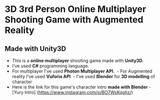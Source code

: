 # 3D 3rd Person Online Multiplayer Shooting Game with Augmented Reality
## Made with Unity3D
  - This is a **online multiplayer** shooting game made with **Unity3D**.
  - I've used **C#** programming language.
  - For multiplayer I've used **Photon Multiplayer API**. 
  - For Augmented reality I've used **Vuforia API**
  - I've used **Blender** for **3D modelling** of character
  - Here is the link for this game's character intro **made with Blender** - [Yury Intro] (https://www.instagram.com/p/BO7WsKqgIiz/)
